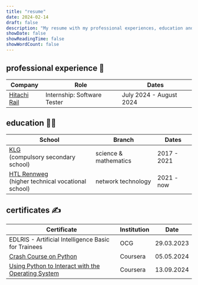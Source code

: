 ```yaml
---
title: "resume"
date: 2024-02-14
draft: false
description: "My resume with my professional experiences, education and my certificates"
showDate: false
showReadingTime: false
showWordCount: false
---
```


## professional experience 💼

| Company                                      | Role                        | Dates                   |
| -------------------------------------------- | --------------------------- | ----------------------- |
| [Hitachi Rail](https://www.hitachirail.com/) | Internship: Software Tester | July 2024 - August 2024 |

## education 👨‍💻

| School                                                                        | Branch                | Dates       |
| ----------------------------------------------------------------------------- | --------------------- | ----------- |
| [KLG](https://www.klg.or.at/)<br> (compulsory secondary school)               | science & mathematics | 2017 - 2021 |
| [HTL Rennweg](https://htlrennweg.at)<br> (higher technical vocational school) | network technology    | 2021 - now  |

## certificates ✍️

| Certificate                                                                                                         | Institution | Date       |
| ------------------------------------------------------------------------------------------------------------------- | ----------- | ---------- |
| EDLRIS - Artificial Intelligence Basic for Trainees                                                                 | OCG         | 29.03.2023 |
| [ Crash Course on Python ](https://www.coursera.org/account/accomplishments/verify/LVLHNUEHPW4J)                    | Coursera    | 05.05.2024 |
| [ Using Python to Interact with the Operating System ](https://coursera.org/share/112f89fed844aee966ceb6142aa6bc25) | Coursera    | 13.09.2024 |
